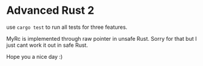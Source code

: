 # Advanced Rust 2

use `cargo test` to run all tests for three features.

MyRc is implemented through raw pointer in unsafe Rust. Sorry for that but I just cant work it out in safe Rust.

Hope you a nice day :)